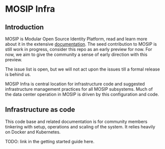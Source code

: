 # MOSIP Infra

## Introduction

MOSIP is Modular Open Source Identity Platform, read and learn more about it in the extensive [documentation](https://github.com/mosip-open/Documentation). The seed contribution to MOSIP is still work in progress, consider this repo as an early preview for now. For now, we aim to give the community a sense of early direction with this preview. 

The issue list is open, but we will not act upon the issues till a formal release is behind us.

MOSIP Infra is central location for infrastructure code and suggested infrastructure management practices for all MOSIP subsystems.  Much of the data center operation in MOSIP is driven by this configuration and code.

## Infrastructure as code
This code base and related documentation is for community members tinkering with setup, operations and scaling of the system. It relies heavily on Docker and Kubernetes.

TODO: link in the getting started guide here.